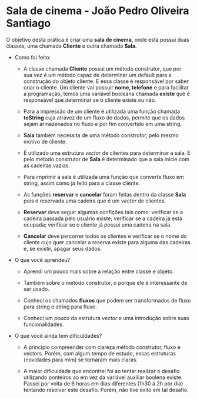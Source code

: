 # Sala de cinema - João Pedro Oliveira Santiago

O objetivo desta prática é criar uma **sala de cinema**, onde esta possui duas classes, uma chamada **Cliente** e outra chamada **Sala**.

- Como foi feito:
  - A classe chamada **Cliente** possui um método construtor, que por sua vez é um método capaz de determinar um default para a construção do objeto cliente. E essa classe é responsável por saber criar o cliente. Um cliente vai possuir **nome, telefone** e para facilitar a programação, temos uma variável booleana chamada **existe** que é responsável que determinar se o cliente existe ou não.
  
  - Para a impressão de um cliente é utilizada uma função chamada **toString** cuja atravez de um fluxo de dados, permite que os dados sejam armazenados no fluxo e por fim convertido em uma string.

  - **Sala** também necessita de uma método construtor, pelo mesmo motivo de cliente.

  - É utilizado uma estrutura *vector* de clientes para determinar a sala. E pelo método construtor de **Sala** é determinado que a sala inicie com as cadeiras vazias.

  - Para imprimir a sala é utilizada uma função que converte fluxo em string, assim como já feito para a classe cliente.

  - As funções **reservar** e **cancelar** foram feitas dentro da classe **Sala** pois é reservada uma cadeira que é um *vector* de clientes.

  - **Reservar** deve seguir algumas confições tais como: verificar se a cadeira passada pelo usuário existe; verificar se a cadeira já está ocupada; verificar se o cliente já possui uma cadeira na sala.

  - **Cancelar** deve percorrer todos os clientes e verificar se o nome do cliente cujo quer cancelar a reserva existe para alguma das cadeiras e, se existir, apagar seus dados.

- O que você aprendeu?

  - Aprendi um pouco mais sobre a relação entre classe e objeto.
  
  - Também sobre o método construtor, o porque ele é interessante de ser usado.

  - Conheci os chamados **fluxos** que podem ser transformados de fluxo para string e string para fluxo.

  - Conheci um pouco da estrutura *vector* e uma introdução sobre suas funcionalidades.

- O que você ainda tem dificuldades?

  - A principio compreender com clareza método construtor, fluxo e vectors. Porém, com algum tempo de estudo, essas estruturas (novidades para mim) se tornaram mais claras.

  - A maior dificuldade que encontrei foi ao tentar realizar o desafio utilizando ponteiros ao em vez da variável auxiliar boolena existe. Passei por volta de 6 horas em dias diferentes (1h30 á 2h por dia) tentando resolver este desafio. Porém, não tive exito em tal desafio.


